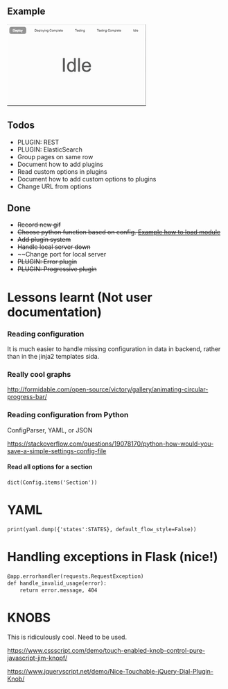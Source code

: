 


## Example

![alt text](example.gif "Example of output")



## Todos
* PLUGIN: REST
* PLUGIN: ElasticSearch
* Group pages on same row
* Document how to add plugins
* Read custom options in plugins
* Document how to add custom options to plugins
* Change URL from options

## Done
* ~~Record new gif~~
* ~~Choose python function based on config. [Example how to load module](https://stackoverflow.com/questions/3061/calling-a-function-of-a-module-by-using-its-name-a-string)~~
* ~~Add plugin system~~
* ~~Handle local server down~~
* ~~Change port for local server
* ~~PLUGIN: Error plugin~~
* ~~PLUGIN: Progressive plugin~~



# Lessons learnt (Not user documentation)

### Reading configuration
It is much easier to handle missing configuration in data in backend, rather than in the jinja2 templates sida.

### Really cool graphs
http://formidable.com/open-source/victory/gallery/animating-circular-progress-bar/


### Reading configuration from Python
ConfigParser, YAML, or JSON

https://stackoverflow.com/questions/19078170/python-how-would-you-save-a-simple-settings-config-file

#### Read all options for a section
```
dict(Config.items('Section'))
```


# YAML
```
print(yaml.dump({'states':STATES}, default_flow_style=False))
```


# Handling exceptions in Flask (nice!)
```
@app.errorhandler(requests.RequestException)
def handle_invalid_usage(error):
    return error.message, 404
```

# KNOBS
This is ridiculously cool. Need to be used.

https://www.cssscript.com/demo/touch-enabled-knob-control-pure-javascript-jim-knopf/

https://www.jqueryscript.net/demo/Nice-Touchable-jQuery-Dial-Plugin-Knob/